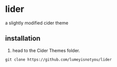 # lider
 a slightly modified cider theme

## installation
1. head to the Cider Themes folder.
```
git clone https://github.com/lumeyisnotyou/lider
```
